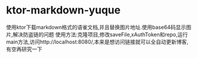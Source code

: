 # ktor-markdown-yuque
使用ktor下载markdown格式的语雀文档,并且替换图片地址.使用base64码显示图片,解决防盗链的问题
 使用方法:克隆项目,修改saveFile,xAuthToken和repo,运行main方法,访问http://localhost:8080/,本来是想访问链接就可以全自动更新博客,有空再研究一下
